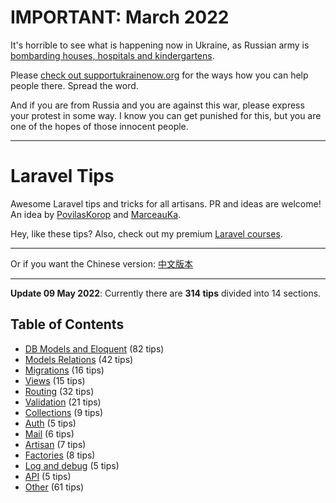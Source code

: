 # IMPORTANT: March 2022

It's horrible to see what is happening now in Ukraine, as Russian army is [bombarding houses, hospitals and kindergartens](https://twitter.com/DavidCornDC/status/1501620037785997316).

Please [check out supportukrainenow.org](https://supportukrainenow.org/) for the ways how you can help people there. Spread the word.

And if you are from Russia and you are against this war, please express your protest in some way. I know you can get punished for this, but you are one of the hopes of those innocent people.

---

# Laravel Tips

Awesome Laravel tips and tricks for all artisans. PR and ideas are welcome!  
An idea by [PovilasKorop](https://github.com/PovilasKorop) and [MarceauKa](https://github.com/MarceauKa).

Hey, like these tips? Also, check out my premium [Laravel courses](https://laraveldaily.teachable.com/?utm_source=github&utm_campaign=laravel-tips).

---

Or if you want the Chinese version:
[中文版本](https://github.com/Lysice/laravel-tips-chinese/blob/master/README-zh.md)

---

**Update 09 May 2022**: Currently there are **314 tips** divided into 14 sections.

## Table of Contents

- [DB Models and Eloquent](DB_Models_and_Eloquent.md) (82 tips)
- [Models Relations](Models_Relations.md) (42 tips)
- [Migrations](Migrations.md) (16 tips)
- [Views](Views.md) (15 tips)
- [Routing](Routing.md) (32 tips)
- [Validation](Validation.md) (21 tips)
- [Collections](Collections.md) (9 tips)
- [Auth](Auth.md) (5 tips)
- [Mail](Mail.md) (6 tips)
- [Artisan](Artisan.md) (7 tips)
- [Factories](Factories.md) (8 tips)
- [Log and debug](Log_and_Debug.md) (5 tips)
- [API](Api.md) (5 tips)
- [Other](Other.md) (61 tips)
